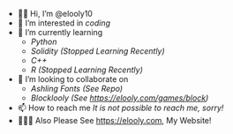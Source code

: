 - ✋🏻 Hi, I’m @elooly10
- 👀 I’m interested in _coding_
- 🌱 I’m currently learning
  - _Python_
  - _Solidity (Stopped Learning Recently)_
  - _C++_
  - _R (Stopped Learning Recently)_
- 💞️ I’m looking to collaborate on 
  -  _Ashling Fonts (See Repo)_ 
  -  _Blocklooly (See https://elooly.com/games/block)_
- 📫 How to reach me  _It is not possible to reach me, sorry!_
- 🧑🏻‍💻 Also Please See https://elooly.com, My Website!
<!---
elooly10/elooly10 is a ✨ special ✨ repository because its `README.md` (this file) appears on your GitHub profile.
You can click the Preview link to take a look at your changes.
--->

